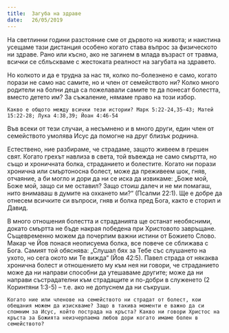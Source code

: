 ```yaml
---
title:  Загуба на здраве
date:   26/05/2019
---
```


На светлинни години разстояние сме от дървото на живота; и наистина усещаме тази дистанция особено когато става въпрос за физическото ни здраве. Рано или късно, ако не загинем в млада възраст от травма, всички се сблъскваме с жестоката реалност на загубата на здравето. 

Но колкото и да е трудна за нас тя, колко по-болезнено е само, когато порази не само нас самите, но и член от семейството ни? Колко много родители на болни деца са пожелавали самите те да понесат болестта, вместо детето им? За съжаление, нямаме право на този избор.

`Какво е общото между всички тези истории? Марк 5:22-24,35-43; Матей 15:22-28; Лука 4:38,39; Йоан 4:46-54`

Във всеки от тези случаи, а несъмнено и в много други, един член от семейството умолява Исус да помогне на друг близък роднина.

Естествено, ние разбираме, че страдаме, защото живеем в грешен свят. Когато грехът навлиза в света, той въвежда не само смъртта, но също и хроничната болка, страданието и болестите. Когато ни порази хронична или смъртоносна болест, може да преживеем шок, гняв, отчаяние, а би могло и дори да ни се иска да извикаме: „Боже мой, Боже мой, защо си ме оставил? Защо стоиш далеч и не ми помагаш, нито внимаваш в думите на охкането ми?“ (Псалми 22:1). Ще е добре да отнесем всичките си въпроси, гняв и болка пред Бога, както е сторил и Давид.

В много отношения болестта и страданията ще останат необясними, докато смъртта не бъде накрая победена при Христовото завръщане. Същевременно можем да почерпим важни истини от Божието Слово. Макар че Йов понася неописуема болка, все повече се сближава с Бога. Самият той обяснява: „Слушал бях за Тебе със слушането на ухото, но сега окото ми Те вижда“ (Йов 42:5). Павел страда от някаква хронична болест и отношението му към нея ни говори, че страданието може да ни направи способни да утешаваме другите; може да ни направи състрадателни към страдащите и по-добри в служенето (2 Коринтяни 1:3-5) – т.е. ако не допуснем да ни съкруши.

`Когато ние или членове на семейството ни страдат от болест, кои обещания можем да изискваме? Защо в такива моменти е важно да си спомним за Исус, който пострада на кръста? Какво ни говори Христос на кръста за Божията неизчерпаема любов дори когато имаме болен в семейството?`